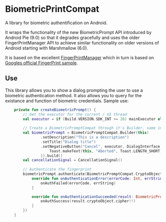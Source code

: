 BiometricPrintCompat
=================

A library for biometric authentification on Android.

It wraps the functionality of the new BiometricPrompt API introduced by Android Pie (9.0) so that it degrades
gracefully and uses the older FingerPrintManager API to achieve similar functionality on older versions of Android
starting with Marshmallow (6.0). 

It is based on the excellent [FingerPrintManager](https://github.com/JesusM/FingerprintManager) which in turn is based
on [Googles official FingerPrint sample](https://github.com/googlesamples/android-FingerprintDialog).

## Use

This library allows you to show a dialog prompting the user to use a biometric authentication method. It also allows
you to query for the existance and function of biometric credentials. Sample use:

```kotlin
    private fun createBiometricPrompt() {
        // Get the executor for the current / UI thread
        val executor = if (Build.VERSION.SDK_INT >= 28) mainExecutor else BiometricPromptCompat.getExecutorForCurrentThread()
        
        // Create a BiometricPromptCompat through it's Builder, same interface as BiometricPrompt
        val biometricPrompt = BiometricPromptCompat.Builder(this)
                .setDescription("This is a description")
                .setTitle("Dialog title")
                .setNegativeButton("Cancel", executor, DialogInterface.OnClickListener { _, i ->
                    Toast.makeText(this, "Aborted", Toast.LENGTH_SHORT).show()
                }).build()
        val cancellationSignal = CancellationSignal()
        
        // Authenticate the fingerprint
        biometricPrompt.authenticate(BiometricPromptCompat.CryptoObject(cipher=myCipher), cancellationSignal, executor, object: BiometricPromptCompat.AuthenticationCallback() {
            override fun onAuthenticationError(errorCode: Int, errString: CharSequence?) {
                onAuthFailed(errorCode, errString)
            }

            override fun onAuthenticationSucceeded(result: BiometricPromptCompat.AuthenticationResult) {
                onAuthSuccess(result.cryptoObject.cipher!!)
            }
        })
    }
```